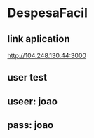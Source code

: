 # DespesaFacil
## link aplication
http://104.248.130.44:3000

## user test

## useer: joao
## pass: joao
